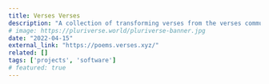 ```yaml
---
title: Verses Verses
description: "A collection of transforming verses from the verses community and an interactive lab to make your own.<br/><br/>Created in collaboration with [Verses](https://verses.xyz/)."
# image: https://pluriverse.world/pluriverse-banner.jpg
date: "2022-04-15"
external_link: "https://poems.verses.xyz/"
related: []
tags: ['projects', 'software']
# featured: true
---
```

